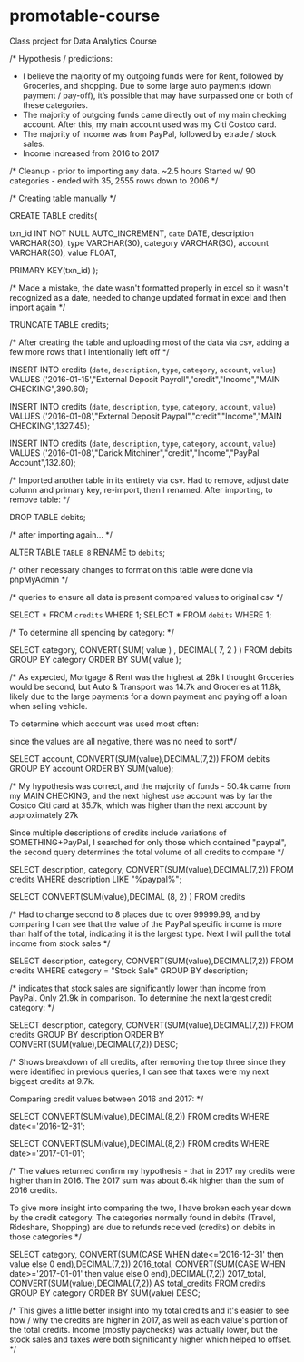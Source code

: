 # promotable-course
Class project for Data Analytics Course

/* Hypothesis / predictions:

- I believe the majority of my outgoing funds were for Rent, followed by Groceries, and shopping. Due to some large auto payments (down payment / pay-off), it’s possible that may have surpassed one or both of these categories.
- The majority of outgoing funds came directly out of my main checking account. After this, my main account used was my Citi Costco card.
- The majority of income was from PayPal, followed by etrade / stock sales.
- Income increased from 2016 to 2017


/*
Cleanup - prior to importing any data. ~2.5 hours
Started w/ 90 categories - ended with 35, 2555 rows down to 2006
*/

/* Creating table manually */

CREATE TABLE credits(

txn_id INT NOT NULL AUTO_INCREMENT,
`date` DATE,
description VARCHAR(30),
type VARCHAR(30),
category VARCHAR(30),
account VARCHAR(30),
value FLOAT,

PRIMARY KEY(txn_id)
);


/* Made a mistake, the date wasn't formatted properly in excel so it wasn't recognized as a date, needed to change updated format in excel and then import again
 */

TRUNCATE TABLE credits;

/* After creating the table and uploading most of the data via csv, adding a few more rows that I intentionally left off */

INSERT INTO credits (`date`, `description`, `type`, `category`, `account`, `value`)
VALUES ('2016-01-15',"External Deposit Payroll","credit","Income","MAIN CHECKING",390.60);

INSERT INTO credits (`date`, `description`, `type`, `category`, `account`, `value`)
VALUES ('2016-01-08',"External Deposit Paypal","credit","Income","MAIN CHECKING",1327.45);

INSERT INTO credits (`date`, `description`, `type`, `category`, `account`, `value`)
VALUES ('2016-01-08',"Darick Mitchiner","credit","Income","PayPal Account",132.80);

/* Imported another table in its entirety via csv. Had to remove, adjust date column and primary key, re-import, then I renamed. After importing, to remove table: */

DROP TABLE debits;

/* after importing again... */

ALTER TABLE `TABLE 8`
RENAME to `debits`;

/* other necessary changes to format on this table were done via phpMyAdmin */

/* queries to ensure all data is present compared values to original csv */

SELECT * FROM `credits` WHERE 1;
SELECT * FROM `debits` WHERE 1;

/* To determine all spending by category: */

SELECT category, CONVERT( SUM( value ) , DECIMAL( 7, 2 ) ) 
FROM debits
GROUP BY category
ORDER BY SUM( value );

/* As expected, Mortgage & Rent was the highest at 26k
I thought Groceries would be second, but Auto & Transport was 14.7k
and Groceries at 11.8k, likely due to the large payments for a down
payment and paying off a loan when selling vehicle.

To determine which account was used most often:

since the values are all negative, there was no need to sort*/

SELECT account, CONVERT(SUM(value),DECIMAL(7,2))
FROM debits 
GROUP BY account
ORDER BY SUM(value);

/* My hypothesis was correct, and the majority of funds - 50.4k came from my MAIN CHECKING, and the next highest use account was by far the Costco Citi card at 35.7k, which was higher than the next account by approximately 27k

Since multiple descriptions of credits include variations of SOMETHING+PayPal,
I searched for only those which contained "paypal", the second query
determines the total volume of all credits to compare */

SELECT description, category, CONVERT(SUM(value),DECIMAL(7,2))
FROM credits
WHERE description LIKE "%paypal%";

SELECT CONVERT(SUM(value),DECIMAL (8, 2) ) 
FROM credits

/* Had to change second to 8 places due to over 99999.99, and by comparing I can see that the value of the PayPal specific income is more than half of the total, indicating it is the largest type. Next I will pull the total income from stock sales */

SELECT description, category, CONVERT(SUM(value),DECIMAL(7,2))
FROM credits
WHERE category = "Stock Sale"
GROUP BY description;

/* indicates that stock sales are significantly lower than income from PayPal. Only 21.9k in comparison. To determine the next largest credit category: */

SELECT description, category, CONVERT(SUM(value),DECIMAL(7,2))
FROM credits
GROUP BY description
ORDER BY CONVERT(SUM(value),DECIMAL(7,2)) DESC;

/* Shows breakdown of all credits, after removing the top three since they were identified in previous queries, I can see that taxes were my next biggest credits at 9.7k.

Comparing credit values between 2016 and 2017: */

SELECT CONVERT(SUM(value),DECIMAL(8,2))
FROM credits
WHERE date<='2016-12-31';

SELECT CONVERT(SUM(value),DECIMAL(8,2))
FROM credits
WHERE date>='2017-01-01';

/* The values returned confirm my hypothesis - that in 2017 my credits were higher than in 2016. The 2017 sum was about 6.4k higher than the sum of 2016 credits.

To give more insight into comparing the two, I have broken each year down by the credit category. The categories normally found in debits (Travel, Rideshare, Shopping) are due to refunds received (credits) on debits in those categories */

SELECT category,
	CONVERT(SUM(CASE WHEN date<='2016-12-31' then value else 0 end),DECIMAL(7,2)) 2016_total,
    CONVERT(SUM(CASE WHEN date>='2017-01-01' then value else 0 end),DECIMAL(7,2)) 2017_total,                         
	CONVERT(SUM(value),DECIMAL(7,2)) AS total_credits
FROM credits
GROUP BY category
ORDER BY SUM(value) DESC;

/* This gives a little better insight into my total credits and it's easier to see how / why the credits are higher in 2017, as well as each value's portion of the total credits. Income (mostly paychecks) was actually lower, but the stock sales and taxes were both significantly higher which helped to offset. */
